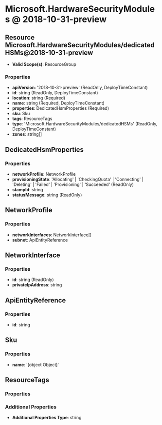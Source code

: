 # Microsoft.HardwareSecurityModules @ 2018-10-31-preview

## Resource Microsoft.HardwareSecurityModules/dedicatedHSMs@2018-10-31-preview
* **Valid Scope(s)**: ResourceGroup
### Properties
* **apiVersion**: '2018-10-31-preview' (ReadOnly, DeployTimeConstant)
* **id**: string (ReadOnly, DeployTimeConstant)
* **location**: string (Required)
* **name**: string (Required, DeployTimeConstant)
* **properties**: DedicatedHsmProperties (Required)
* **sku**: Sku
* **tags**: ResourceTags
* **type**: 'Microsoft.HardwareSecurityModules/dedicatedHSMs' (ReadOnly, DeployTimeConstant)
* **zones**: string[]

## DedicatedHsmProperties
### Properties
* **networkProfile**: NetworkProfile
* **provisioningState**: 'Allocating' | 'CheckingQuota' | 'Connecting' | 'Deleting' | 'Failed' | 'Provisioning' | 'Succeeded' (ReadOnly)
* **stampId**: string
* **statusMessage**: string (ReadOnly)

## NetworkProfile
### Properties
* **networkInterfaces**: NetworkInterface[]
* **subnet**: ApiEntityReference

## NetworkInterface
### Properties
* **id**: string (ReadOnly)
* **privateIpAddress**: string

## ApiEntityReference
### Properties
* **id**: string

## Sku
### Properties
* **name**: '[object Object]'

## ResourceTags
### Properties
### Additional Properties
* **Additional Properties Type**: string

